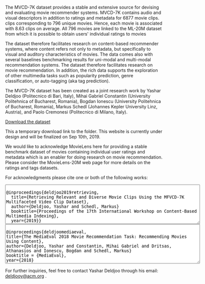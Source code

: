 The MVCD-7K dataset provides a stable and extensive source for devising and evaluating movie recommender systems. 
MVCD-7K contains audio and visual descriptors in addition to ratings and metadata for 6877 movie clips. clips corresponding to
796 unique movies. Hence, each movie is associated with 8.63 clips on average. All 796 movies are linked to the
ML-20M dataset from which it is possible to obtain users' individual ratings to movies

The dataset therefore facilitates research on content-based recommender systems, where content refers not only to metadata, but specifically to visual and auditory characteristics of movies. The data comes also with several baselines benchmarking results for uni-modal and multi-modal recommendation systems. The dataset therefore facilitates research on movie recommendation. In addition, the rich data supports the exploration of other multimedia tasks such as popularity prediction, genre classification, or auto-tagging (aka tag prediction).

The MVCD-7K dataset has been created as a joint research work by Yashar Deldjoo (Politecnico di Bari, Italy), Mihai Gabriel Constantin (University Politehnica of Bucharest, Romania), Bogdan Ionescu (University Politehnica of Bucharest, Romania), Markus Schedl (Johannes Kepler University Linz, Austria), and Paolo Cremonesi (Politecnico di Milano, Italy).

<p><a href="https://drive.google.com/drive/folders/1M3QaqNKpKND_POyj-OwQFT2bkc5oJfkY?usp=sharing">Download the dataset</a></p>

This a temporary download link to the folder. This website is currently under design and will be finalized on Sep 10th, 2019. 

We would like to acknowledge MovieLens here for providing a stable benchmark dataset of movies containing individual user ratings and metadata which is an enabler for doing research on movie recommendation. Please consider the MovieLens-20M web page for more details on the ratings and tags datasets.

For acknowledgments please cite one or both of the following works:

<textarea rows="8" cols="75"> 
@inproceedings{deldjoo2019retrieving,
  title={Retrieving Relevant and Diverse Movie Clips Using the MFVCD-7K Multifaceted Video Clip Dataset},
  author={Deldjoo, Yashar and Schedl, Markus}
  booktitle={Proceedings of the 17th International Workshop on Content-Based Multimedia Indexing},
  year={2019}}
</textarea>
<textarea rows="8" cols="75"> 
@inproceedings{deldjoomediaeval, 
title={The MediaEval 2018 Movie Recommendation Task: Recommending Movies Using Content},
author={Deldjoo, Yashar and Constantin, Mihai Gabriel and Dritsas, Athanasios and Ionescu, Bogdan and Schedl, Markus}
booktitle = {MediaEval},
year={2018}
</textarea> 
For further inquiries, feel free to contact Yashar Deldjoo through his email: deldjooy@acm.org .
